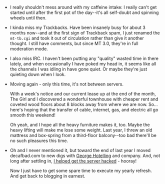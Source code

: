 * I really shouldn't mess around with my caffeine intake: I really can't get started until after the first pot of the day--it's all self-doubt and spinning wheels until then.

* I kinda miss my Trackbacks.  Have been insanely busy for about 3 months now--and at the first sign of Trackback spam, I just renamed the `mt-tb.cgi` and took it out of circulation rather than give it another thought.  I still have comments, but since MT 3.0, they're in full moderation mode.

* I also miss IRC.  I haven't been putting any "quality" wasted time in there lately, and when occasionally I have poked my head in, it seems like all the channels I was idling in have gone quiet.  Or maybe they're just quieting down when I look.

* Moving again - only this time, it's not between servers.  

  With a week's notice and our current lease up at the end of the month, The Girl and I discovered a wonderful townhouse with cheaper rent and coveted wood floors about 8 blocks away from where we are now.  So...  here's hoping that the transfer of cable, internet, gas, and electric all go smooth this weekend!
  
  Oh yeah, and I hope all the heavy furniture makes it, too.  Maybe the heavy lifting will make me lose some weight.  Last year, I threw an old mattress and box-spring from a third-floor balcony--too bad there'll be no such pleasures this time.

* Oh and I never mentioned it, but toward the end of last year I moved decafbad.com to new digs with [George Hotelling][george] and company.  And, not long after settling in, [I helped get the server hacked][aws] - hooray!

  Now I just have to get some spare time to execute my yearly refresh.  And get back to blogging in earnest.

[george]:http://george.hotelling.net/90percent/
[aws]:http://george.hotelling.net/90percent/geekery/my_server_got_0wned.php
